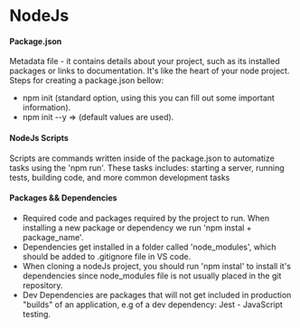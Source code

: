 # NodeJs

#### Package.json
Metadata file - it contains details about your project, such as its installed packages or links to documentation. It's like the heart of your node project. Steps for creating a package.json bellow:
- npm init (standard option, using this you can fill out some important information).
- npm init --y => (default values are used).

#### NodeJs Scripts
Scripts are commands written inside of the package.json to automatize tasks using the 'npm run'. These tasks includes: starting a server, running tests, building code, and more common development tasks

#### Packages && Dependencies
- Required code and packages required by the project to run. When installing a new package or dependency we run 'npm instal + package_name'. 
- Dependencies get installed in a folder called 'node_modules', which should be added to .gitignore file in VS code. 
- When cloning a nodeJs project, you should run 'npm instal' to install it's dependencies since node_modules file is not usually placed in the git repository.
- Dev Dependencies are packages that will not get included in production "builds" of an application, e.g of a dev dependency: Jest - JavaScript testing.